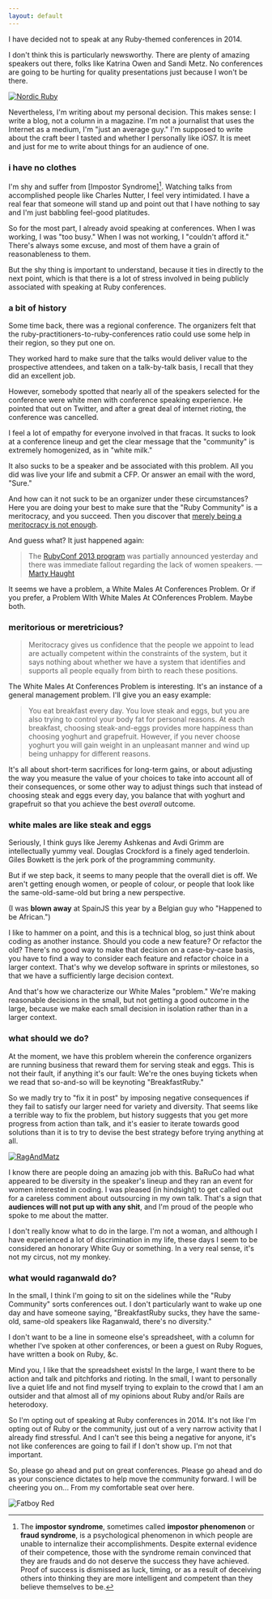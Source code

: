 ```yaml
---
layout: default
---
```


I have decided not to speak at any Ruby-themed conferences in 2014.

I don't think this is particularly newsworthy. There are plenty of amazing speakers out there, folks like Katrina Owen and Sandi Metz. No conferences are going to be hurting for quality presentations just because I won't be there.

[![Nordic Ruby](http://farm4.staticflickr.com/3794/9026031742_931f2c5760_z.jpg)](http://www.flickr.com/photos/elabsse/9026031742/)

Nevertheless, I'm writing about my personal decision. This makes sense: I write a blog, not a column in a magazine. I'm not a journalist that uses the Internet as a medium, I'm "just an average guy." I'm supposed to write about the craft beer I tasted and whether I personally like iOS7. It is meet and just for me to write about things for an audience of one.

### i have no clothes

I'm shy and suffer from [Impostor Syndrome][^is]. Watching talks from accomplished people like Charles Nutter, I feel very intimidated. I have a real fear that someone will stand up and point out that I have nothing to say and I'm just babbling feel-good platitudes.

So for the most part, I already avoid speaking at conferences. When I was working, I was "too busy." When I was not working, I "couldn't afford it." There's always some excuse, and most of them have a grain of reasonableness to them.

But the shy thing is important to understand, because it ties in directly to the next point, which is that there is a lot of stress involved in being publicly associated with speaking at Ruby conferences.

[^is]: The **impostor syndrome**, sometimes called **impostor phenomenon** or **fraud syndrome**, is a psychological phenomenon in which people are unable to internalize their accomplishments. Despite external evidence of their competence, those with the syndrome remain convinced that they are frauds and do not deserve the success they have achieved. Proof of success is dismissed as luck, timing, or as a result of deceiving others into thinking they are more intelligent and competent than they believe themselves to be.

### a bit of history

Some time back, there was a regional conference. The organizers felt that the ruby-practitioners-to-ruby-conferences ratio could use some help in their region, so they put one on.

They worked hard to make sure that the talks would deliver value to the prospective attendees, and taken on a talk-by-talk basis, I recall that they did an excellent job.

However, somebody spotted that nearly all of the speakers selected for the conference were white men with conference speaking experience. He pointed that out on Twitter, and after a great deal of internet rioting, the conference was cancelled.

I feel a lot of empathy for everyone involved in that fracas. It sucks to look at a conference lineup and get the clear message that the "community" is extremely homogenized, as in "white milk."

It also sucks to be a speaker and be associated with this problem. All you did was live your life and submit a CFP. Or answer an email with the word, "Sure."

And how can it not suck to be an organizer under these circumstances? Here you are doing your best to make sure that the "Ruby Community" is a meritocracy, and you succeed. Then you discover that [merely being a meritocracy is not enough](http://braythwayt.com/2013/04/01/quote-metritocracy-unquote.html).

And guess what? It just happened again:

> The [RubyConf 2013 program](http://rubyconf.org/program) was partially announced yesterday and there was immediate fallout regarding the lack of women speakers. —[Marty Haught](http://martyhaught.com/articles/2013/09/18/rubyconf-2013-cfp-and-diversity/)

It seems we have a problem, a White Males At Conferences Problem. Or if you prefer, a Problem WIth White Males At COnferences Problem. Maybe both.

### meritorious or meretricious?

> Meritocracy gives us confidence that the people we appoint to lead are actually competent within the constraints of the system, but it says nothing about whether we have a system that identifies and supports all people equally from birth to reach these positions.

The White Males At Conferences Problem is interesting. It's an instance of a general management problem. I'll give you an easy example:

> You eat breakfast every day. You love steak and eggs, but you are also trying to control your body fat for personal reasons. At each breakfast, choosing steak-and-eggs provides more happiness than choosing yoghurt and grapefruit. However, if you never choose yoghurt you will gain weight in an unpleasant manner and wind up being unhappy for different reasons.

It's all about short-term sacrifices for long-term gains, or about adjusting the way you measure the value of your choices to take into account all of their consequences, or some other way to adjust things such that instead of choosing steak and eggs every day, you balance that with yoghurt and grapefruit so that you achieve the best *overall* outcome.

### white males are like steak and eggs

Seriously, I think guys like Jeremy Ashkenas and Avdi Grimm are intellectually yummy veal. Douglas Crockford is a finely aged tenderloin. Giles Bowkett is the jerk pork of the programming community.

But if we step back, it seems to many people that the overall diet is off. We aren't getting enough women, or people of colour, or people that look like the same-old-same-old but bring a new perspective.

(I was **blown away** at SpainJS this year by a Belgian guy who "Happened to be African.")

I like to hammer on a point, and this is a technical blog, so just think about coding as another instance. Should you code a new feature? Or refactor the old? There's no good way to make that decision on a case-by-case basis, you have to find a way to consider each feature and refactor choice in a larger context. That's why we develop software in sprints or milestones, so that we have a sufficiently large decision context.

And that's how we characterize our White Males "problem." We're making reasonable decisions in the small, but not getting a good outcome in the large, because we make each small decision in isolation rather than in a larger context.

### what should we do?

At the moment, we have this problem wherein the conference organizers are running business that reward them for serving steak and eggs. This is not their fault, if anything it's our fault: We're the ones buying tickets when we read that so-and-so will be keynoting "BreakfastRuby."

So we madly try to "fix it in post" by imposing negative consequences if they fail to satisfy our larger need for variety and diversity. That seems like a terrible way to fix the problem, but history suggests that you get more progress from action than talk, and it's easier to iterate towards good solutions than it is to try to devise the best strategy before trying anything at all.

[![RagAndMatz](http://farm4.staticflickr.com/3676/9762560416_f502697ae5_b.jpg)](http://www.flickr.com/photos/raganwald/9762560416/])

I know there are people doing an amazing job with this. BaRuCo had what appeared to be diversity in the speaker's lineup and they ran an event for women interested in coding. I was pleased (in hindsight) to get called out for a careless comment about outsourcing in my own talk. That's a sign that **audiences will not put up with any shit**, and I'm proud of the people who spoke to me about the matter.

I don't really know what to do in the large. I'm not a woman, and although I have experienced a lot of discrimination in my life, these days I seem to be considered an honorary White Guy or something. In a very real sense, it's not my circus, not my monkey.

### what would raganwald do?

In the small, I think I'm going to sit on the sidelines while the "Ruby Community" sorts conferences out. I don't particularly want to wake up one day and have someone saying, "BreakfastRuby sucks, they have the same-old, same-old speakers like Raganwald, there's no diversity."

I don't want to be a line in someone else's spreadsheet, with a column for whether I've spoken at other conferences, or been a guest on Ruby Rogues, have written a book on Ruby, &c. 

Mind you, I like that the spreadsheet exists! In the large, I want there to be action and talk and pitchforks and rioting. In the small, I want to personally live a quiet life and not find myself trying to explain to the crowd that I am an outsider and that almost all of my opinions about Ruby and/or Rails are heterodoxy.

So I'm opting out of speaking at Ruby conferences in 2014. It's not like I'm opting out of Ruby or the community, just out of a very narrow activity that I already find stressful. And I can't see this being a negative for anyone, it's not like conferences are going to fail if I don't show up. I'm not that important.

So, please go ahead and put on great conferences. Please go ahead and do as your conscience dictates to help move the community forward. I will be cheering you on... From my comfortable seat over here.

![Fatboy Red](http://i.minus.com/ibxTJHLTwYBeXS.jpg)